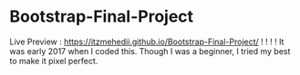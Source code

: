 # Bootstrap-Final-Project
Live Preview : https://itzmehedii.github.io/Bootstrap-Final-Project/
!
!
!
!
It was early 2017 when I coded this. Though I was a beginner, I tried my best to make it pixel perfect.
